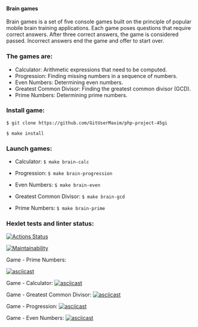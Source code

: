 #### Brain games
<p>Brain games is a set of five console games built on the principle of popular mobile brain training applications. Each game poses questions that require correct answers. After three correct answers, the game is considered passed. Incorrect answers end the game and offer to start over.</p>

### The games are:<br>

* Calculator: Arithmetic expressions that need to be computed.<br>
* Progression: Finding missing numbers in a sequence of numbers.<br>
* Even Numbers: Determining even numbers.<br>
* Greatest Common Divisor: Finding the greatest common divisor (GCD).<br>
* Prime Numbers: Determining prime numbers.<br>

### Install game:<br>
```
$ git clone https://github.com/GitUserMaxim/php-project-45gi

$ make install
```
### Launch games:<br>

* Calculator: `$ make brain-calc` <br>

* Progression: `$ make brain-progression` <br>

* Even Numbers: `$ make brain-even` <br>

* Greatest Common Divisor: `$ make brain-gcd` <br>

* Prime Numbers: `$ make brain-prime` <br>


### Hexlet tests and linter status:
[![Actions Status](https://github.com/GitUserMaxim/php-project-45/actions/workflows/hexlet-check.yml/badge.svg)](https://github.com/GitUserMaxim/php-project-45/actions)

[![Maintainability](https://api.codeclimate.com/v1/badges/38e15c732eefb6a05c35/maintainability)](https://codeclimate.com/github/GitUserMaxim/php-project-45/maintainability) <br> 


Game - Prime Numbers: <br>

[![asciicast](https://asciinema.org/a/648929.svg)](https://asciinema.org/a/648929) <br>

Game - Calculator:
[![asciicast](https://asciinema.org/a/647801.svg)](https://asciinema.org/a/647801) <br>

Game - Greatest Common Divisor:
[![asciicast](https://asciinema.org/a/yJ6PRxkNUvk7aydaEQ0TjlOZP.svg)](https://asciinema.org/a/yJ6PRxkNUvk7aydaEQ0TjlOZP) <br>

Game - Progression:
[![asciicast](https://asciinema.org/a/AaD4pnefcsWDuHTuYjuwwZvnh.svg)](https://asciinema.org/a/AaD4pnefcsWDuHTuYjuwwZvnh) <br>

Game - Even Numbers:
[![asciicast](https://asciinema.org/a/ZZgScA3mA2IIQsKTx9k4OEaX2.svg)](https://asciinema.org/a/ZZgScA3mA2IIQsKTx9k4OEaX2) <br>
